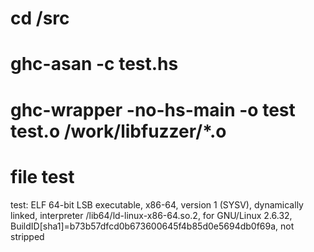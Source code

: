 
# cd /src
# ghc-asan -c test.hs
# ghc-wrapper -no-hs-main -o test test.o /work/libfuzzer/*.o
# file test
test: ELF 64-bit LSB executable, x86-64, version 1 (SYSV), dynamically linked, interpreter /lib64/ld-linux-x86-64.so.2, for GNU/Linux 2.6.32, BuildID[sha1]=b73b57dfcd0b673600645f4b85d0e5694db0f69a, not stripped
